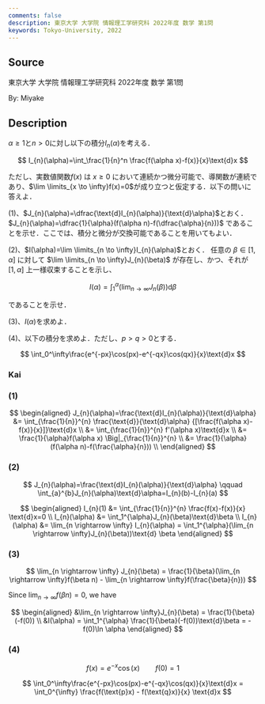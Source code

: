 ```yaml
---
comments: false
description: 東京大学 大学院 情報理工学研究科 2022年度 数学 第1問
keywords: Tokyo-University, 2022
---
```


## **Source**
東京大学 大学院 情報理工学研究科 2022年度 数学 第1問

By: Miyake

## **Description**
$\alpha\ge 1$と$n>0$に対し以下の積分$I_{n}(\alpha)$を考える．

$$
I_{n}(\alpha)=\int_\frac{1}{n}^n \frac{f(\alpha x)-f(x)}{x}\text{d}x
$$

ただし、実数値関数$f(x)$ は $x \ge 0$
において連続かつ微分可能で、導関数が連続であり、$\lim \limits_{x \to \infty}f(x)=0$が成り立つと仮定する．以下の問いに答えよ．

(1)、$J_{n}(\alpha)=\dfrac{\text{d}I_{n}(\alpha)}{\text{d}\alpha}$とおく．
$J_{n}(\alpha)=\dfrac{1}{\alpha}(f(\alpha n)-f(\dfrac{\alpha}{n}))$ であることを示せ．ここでは、積分と微分が交換可能であることを用いてもよい．

(2)、$I(\alpha)=\lim \limits_{n \to \infty}I_{n}(\alpha)$とおく．
任意の $\beta \in [1,\alpha]$ に対して $\lim \limits_{n \to \infty}J_{n}(\beta)$ が存在し、かつ、それが $[1,\alpha]$ 上一様収束することを示し、

$$
I(\alpha)=\int_1^\alpha(\lim_{n \to \infty}J_{n}(\beta))\text{d}\beta
$$

であることを示せ．

(3)、$I(\alpha)$を求めよ．

(4)、以下の積分を求めよ．ただし、$p>q>0$とする．

$$
\int_0^\infty\frac{e^{-px}\cos(px)-e^{-qx}\cos(qx)}{x}\text{d}x
$$

### **Kai**
### (1)

$$
\begin{aligned}
J_{n}(\alpha)=\frac{\text{d}I_{n}(\alpha)}{\text{d}\alpha}
&= \int_{\frac{1}{n}}^{n} \frac{\text{d}}{\text{d}\alpha} {[\frac{f(\alpha x)-f(x)}{x}]}\text{d}x \\
&= \int_{\frac{1}{n}}^{n} f'(\alpha x)\text{d}x \\
&= \frac{1}{\alpha}f(\alpha x) \Big|_{\frac{1}{n}}^{n} \\
&= \frac{1}{\alpha}(f(\alpha n)-f(\frac{\alpha}{n})) \\
\end{aligned}
$$

### (2)

$$
J_{n}(\alpha)=\frac{\text{d}I_{n}(\alpha)}{\text{d}\alpha} \qquad
\int_{a}^{b}J_{n}(\alpha)\text{d}\alpha=I_{n}(b)-I_{n}(a)
$$

$$
\begin{aligned}
I_{n}(1) &= \int_{\frac{1}{n}}^{n} \frac{f(x)-f(x)}{x} \text{d}x=0 \\
I_{n}(\alpha) &= \int_1^{\alpha}J_{n}(\beta)\text{d}\beta \\
I_{n}(\alpha) &= \lim_{n \rightarrow \infty} I_{n}(\alpha) = \int_1^{\alpha}(\lim_{n \rightarrow \infty}J_{n}(\beta))\text{d} \beta
\end{aligned}
$$

### (3)

$$
\lim_{n \rightarrow \infty} J_{n}(\beta) = \frac{1}{\beta}(\lim_{n \rightarrow \infty}f(\beta n) - \lim_{n \rightarrow \infty}f(\frac{\beta}{n}))
$$

Since $\lim_{n \rightarrow \infty}f(\beta n) = 0$, we have

$$
\begin{aligned}
&\lim_{n \rightarrow \infty}J_{n}(\beta) = \frac{1}{\beta}(-f(0)) \\
&I(\alpha) = \int_1^{\alpha} \frac{1}{\beta}(-f(0))\text{d}\beta = -f(0)\ln \alpha
\end{aligned}
$$

### (4)

$$
f(x)=e^{-x} \cos(x) \qquad f(0) = 1
$$

$$
\int_0^\infty\frac{e^{-px}\cos(px)-e^{-qx}\cos(qx)}{x}\text{d}x = \int_0^{\infty} \frac{f(\text{p}x) - f(\text{q}x)}{x} \text{d}x
$$